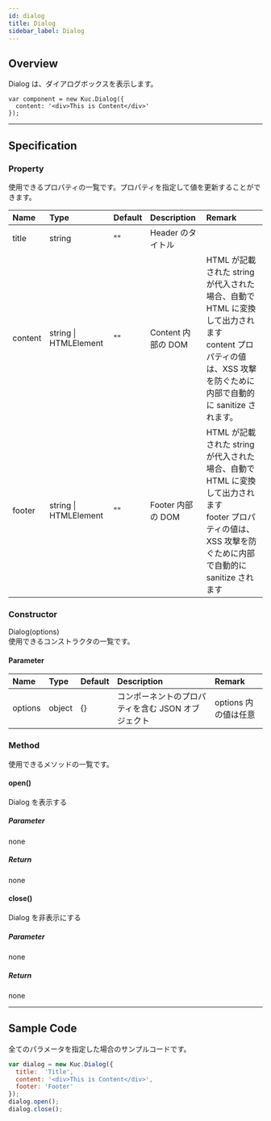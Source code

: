 ```yaml
---
id: dialog
title: Dialog
sidebar_label: Dialog
---
```


## Overview

Dialog は、ダイアログボックスを表示します。

```KUCComponentRenderer {"id":"_render"}
var component = new Kuc.Dialog({
  content: '<div>This is Content</div>'
});
```

---

## Specification

### Property

使用できるプロパティの一覧です。プロパティを指定して値を更新することができます。

| Name | Type | Default | Description | Remark |
| :--- | :--- | :--- | :--- | :--- |
| title | string | "" | Header のタイトル ||
| content | string \| HTMLElement | "" | Content 内部の DOM | HTML が記載された string が代入された場合、自動で HTML に変換して出力されます<br>content プロパティの値は、XSS 攻撃を防ぐために内部で自動的に sanitize されます。 |
| footer | string \| HTMLElement | "" | Footer 内部の DOM | HTML が記載された string が代入された場合、自動で HTML に変換して出力されます<br>footer プロパティの値は、XSS 攻撃を防ぐために内部で自動的に sanitize されます |

### Constructor

Dialog(options)  
使用できるコンストラクタの一覧です。

#### Parameter
| Name | Type | Default | Description | Remark |
| :--- | :--- | :--- | :--- | :--- |
| options | object | {} | コンポーネントのプロパティを含む JSON オブジェクト | options 内の値は任意 |

### Method

使用できるメソッドの一覧です。

#### open()
Dialog を表示する

##### Parameter
none

##### Return
none

#### close()
Dialog を非表示にする

##### Parameter
none

##### Return
none

---
## Sample Code

全てのパラメータを指定した場合のサンプルコードです。

```javascript
var dialog = new Kuc.Dialog({
  title:  'Title',
  content: '<div>This is Content</div>',
  footer: 'Footer'
});
dialog.open();
dialog.close();
```
